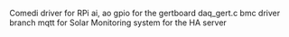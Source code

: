 Comedi driver for RPi ai, ao gpio for the  gertboard daq_gert.c
bmc driver branch mqtt for Solar Monitoring system for the HA server
